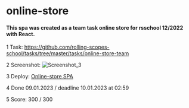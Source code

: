 # online-store
#### This spa was created as a team task online store for rsschool 12/2022 with React.

1 Task: https://github.com/rolling-scopes-school/tasks/tree/master/tasks/online-store-team

2 Screenshot: ![Screenshot_3](https://user-images.githubusercontent.com/77876368/211203274-7c2aef39-0bf4-4121-8494-bdd05c9b5de9.jpg)

3 Deploy: [Online-store SPA](https://georgiybeloklokov.github.io/online-store/#/)

4 Done 09.01.2023 / deadline 10.01.2023 at 02:59

5 Score: 300 / 300
